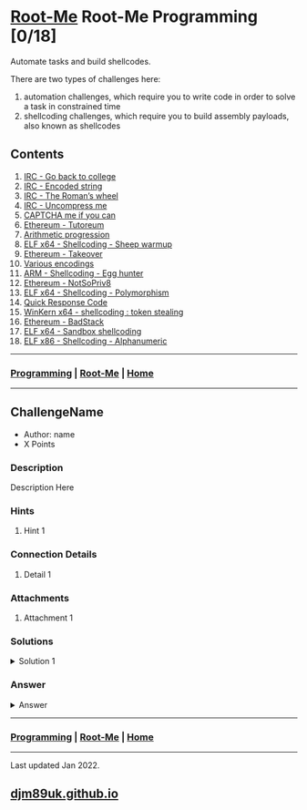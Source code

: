 # [Root-Me](./rootme.md) Root-Me Programming [0/18]

Automate tasks and build shellcodes.

There are two types of challenges here:
1. automation challenges, which require you to write code in order to solve a task in constrained time
2. shellcoding challenges, which require you to build assembly payloads, also known as shellcodes

## Contents

1. [IRC - Go back to college](#irc-go-back-to-college)
2. [IRC - Encoded string](#irc-encoded-string)
3. [IRC - The Roman’s wheel](#irc-the-roman’s-wheel)
4. [IRC - Uncompress me](#irc-uncompress-me)
5. [CAPTCHA me if you can](#captcha-me-if-you-can)
6. [Ethereum - Tutoreum](#ethereum-tutoreum)
7. [Arithmetic progression](#arithmetic-progression)
8. [ELF x64 - Shellcoding - Sheep warmup](#elf-x64-shellcoding-sheep-warmup)
9. [Ethereum - Takeover](#ethereum-takeover)
10. [Various encodings](#various-encodings)
11. [ARM - Shellcoding - Egg hunter](#arm-shellcoding-egg-hunter)
12. [Ethereum - NotSoPriv8](#ethereum-notsopriv8)
13. [ELF x64 - Shellcoding - Polymorphism](#elf-x64-shellcoding-polymorphism)
14. [Quick Response Code](#quick-response-code)
15. [WinKern x64 - shellcoding : token stealing](#winkern-x64-shellcoding-token-stealing)
16. [Ethereum - BadStack](#ethereum-badstack)
17. [ELF x64 - Sandbox shellcoding](#elf-x64-sandbox-shellcoding)
18. [ELF x86 - Shellcoding - Alphanumeric](#elf-x86-shellcoding-alphanumeric)

---

### [Programming](#contents) | [Root-Me](./rootme.md) | [Home](./index.md)

---

## ChallengeName

- Author: name
- X Points

### Description

Description Here

### Hints

1. Hint 1

### Connection Details

1. Detail 1

### Attachments

1. Attachment 1

### Solutions

<details>

<summary markdown="span">Solution 1</summary>

Detail here

</details>

### Answer

<details>

<summary markdown="span">Answer</summary>

~~~

~~~

</details>

---

### [Programming](#contents) | [Root-Me](./rootme.md) | [Home](./index.md)

---

Last updated Jan 2022.

## [djm89uk.github.io](https://djm89uk.github.io)
